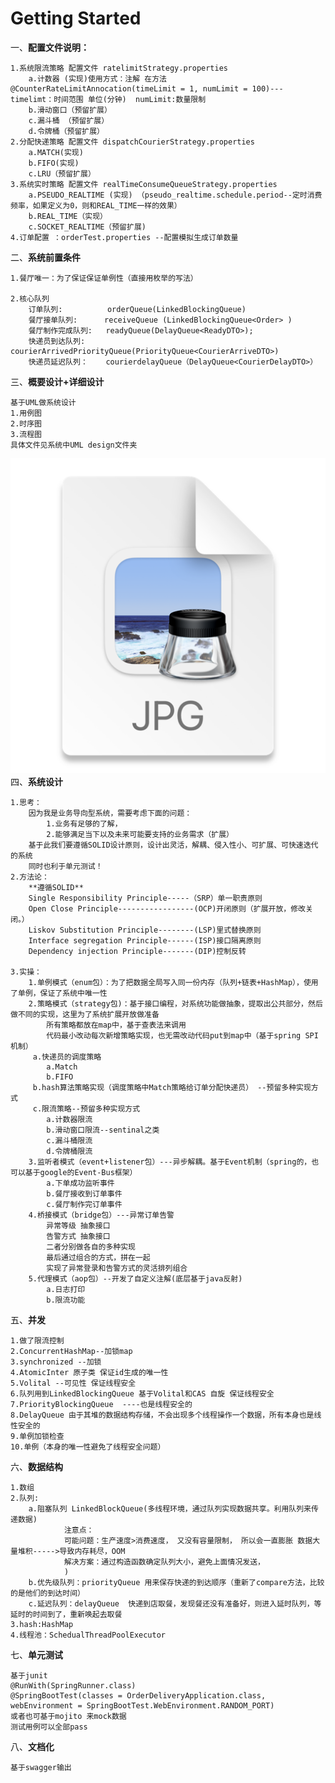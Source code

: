 # Getting Started


一、**配置文件说明：**

    1.系统限流策略 配置文件 ratelimitStrategy.properties
        a.计数器 (实现)使用方式：注解 在方法 @CounterRateLimitAnnocation(timeLimit = 1, numLimit = 100)---timelimt：时间范围 单位(分钟)  numLimit:数量限制
        b.滑动窗口（预留扩展）
        c.漏斗桶 （预留扩展）
        d.令牌桶（预留扩展）
    2.分配快递策略 配置文件 dispatchCourierStrategy.properties
        a.MATCH(实现)
   	    b.FIFO(实现)
   	    c.LRU（预留扩展）
    3.系统实时策略 配置文件 realTimeConsumeQueueStrategy.properties
   	    a.PSEUDO_REALTIME (实现) （pseudo_realtime.schedule.period--定时消费频率，如果定义为0，则和REAL_TIME一样的效果）
   	    b.REAL_TIME（实现）
    	c.SOCKET_REALTIME（预留扩展)
    4.订单配置 ：orderTest.properties --配置模拟生成订单数量
二、**系统前置条件**

    1.餐厅唯一：为了保证保证单例性（直接用枚举的写法）

    2.核心队列
        订单队列:          orderQueue(LinkedBlockingQueue)
        餐厅接单队列:      receiveQueue (LinkedBlockingQueue<Order> )
        餐厅制作完成队列:   readyQueue(DelayQueue<ReadyDTO>);
        快递员到达队列:     courierArrivedPriorityQueue(PriorityQueue<CourierArriveDTO>)
        快递员延迟队列：    courierdelayQueue（DelayQueue<CourierDelayDTO>）

三、**概要设计+详细设计**

    基于UML做系统设计
    1.用例图
    2.时序图
    3.流程图
    具体文件见系统中UML design文件夹
![img.png](img.png)
四、**系统设计**

    1.思考：
        因为我是业务导向型系统，需要考虑下面的问题：
            1.业务有足够的了解，
            2.能够满足当下以及未来可能要支持的业务需求（扩展）
        基于此我们要遵循SOLID设计原则，设计出灵活，解耦、侵入性小、可扩展、可快速迭代的系统
        同时也利于单元测试！
    2.方法论：
        **遵循SOLID**  
        Single Responsibility Principle-----（SRP）单一职责原则
        Open Close Principle-----------------(OCP)开闭原则（扩展开放，修改关闭。）
        Liskov Substitution Principle--------(LSP)里式替换原则
        Interface segregation Principle------(ISP)接口隔离原则
        Dependency injection Principle-------(DIP)控制反转
    
    3.实操：
        1.单例模式（enum包）：为了把数据全局写入同一份内存（队列+链表+HashMap），使用了单例，保证了系统中唯一性
        2.策略模式（strategy包)：基于接口编程，对系统功能做抽象，提取出公共部分，然后做不同的实现，这里为了系统扩展开放做准备
            所有策略都放在map中，基于查表法来调用
            代码最小改动每次新增策略实现，也无需改动代码put到map中（基于spring SPI机制）
         a.快递员的调度策略
            a.Match
            b.FIFO
         b.hash算法策略实现（调度策略中Match策略给订单分配快递员） --预留多种实现方式
         c.限流策略--预留多种实现方式
            a.计数器限流
            b.滑动窗口限流--sentinal之类
            c.漏斗桶限流
            d.令牌桶限流
        3.监听者模式（event+listener包）---异步解耦。基于Event机制（spring的，也可以基于google的Event-Bus框架）
            a.下单成功监听事件
            b.餐厅接收到订单事件
            c.餐厅制作完订单事件
        4.桥接模式（bridge包）---异常订单告警
            异常等级 抽象接口
            告警方式 抽象接口
            二者分别做各自的多种实现
            最后通过组合的方式，拼在一起
            实现了异常登录和告警方式的灵活排列组合
        5.代理模式（aop包）--开发了自定义注解(底层基于java反射)
            a.日志打印
            b.限流功能


五、**并发**

    1.做了限流控制
    2.ConcurrentHashMap--加锁map
    3.synchronized --加锁
    4.AtomicInter 原子类 保证id生成的唯一性
    5.Volital --可见性 保证线程安全 
    6.队列用到LinkedBlockingQueue 基于Volital和CAS 自旋 保证线程安全
    7.PriorityBlockingQueue  ----也是线程安全的
    8.DelayQueue 由于其堆的数据结构存储，不会出现多个线程操作一个数据，所有本身也是线性安全的
    9.单例加锁检查
    10.单例（本身的唯一性避免了线程安全问题）

六、**数据结构**

    1.数组
    2.队列:
        a.阻塞队列 LinkedBlockQueue(多线程环境，通过队列实现数据共享。利用队列来传递数据)
                注意点：
                可能问题：生产速度>消费速度， 又没有容量限制， 所以会一直膨胀 数据大量堆积----->导致内存耗尽，OOM
                解决方案：通过构造函数确定队列大小，避免上面情况发送，
                )
        b.优先级队列：priorityQueue 用来保存快递的到达顺序（重新了compare方法，比较的是他们的到达时间）
        c.延迟队列：delayQueue  快递到店取餐，发现餐还没有准备好，则进入延时队列，等延时的时间到了，重新唤起去取餐
    3.hash:HashMap
    4.线程池：SchedualThreadPoolExecutor

七、**单元测试**

    基于junit
    @RunWith(SpringRunner.class)
    @SpringBootTest(classes = OrderDeliveryApplication.class, webEnvironment = SpringBootTest.WebEnvironment.RANDOM_PORT)
    或者也可基于mojito 来mock数据
    测试用例可以全部pass

八、**文档化**

    基于swagger输出


